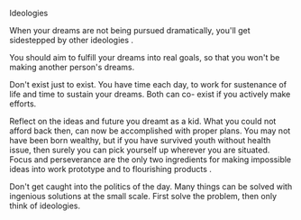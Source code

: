 Ideologies

When your dreams are not being pursued dramatically, you'll get sidestepped by other ideologies .

You should aim to fulfill your dreams into real goals,  so that you won't be making another person's dreams. 

Don't exist just to exist.  You have time each day,  to work for sustenance of life and time to sustain your dreams.  Both can co- exist if you actively make efforts. 

Reflect on the ideas and future you dreamt as a kid.  What you could not afford back then,  can now be accomplished with proper plans. You may not have been born wealthy,  but if you have survived youth without health issue, then surely you can pick yourself up wherever you are situated. Focus and perseverance are the only two ingredients for making impossible ideas into work prototype and to flourishing products .

Don't get caught into the politics of the day.  Many things can be solved with ingenious solutions at the small scale. First solve the problem, then only think of ideologies. 


